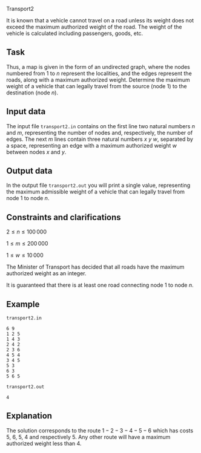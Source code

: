 Transport2

It is known that a vehicle cannot travel on a road unless its weight does not exceed the maximum authorized weight of the road. The weight of the vehicle is calculated including passengers, goods, etc.

## Task

Thus, a map is given in the form of an undirected graph, where the nodes numbered from $1$ to $n$ represent the localities, and the edges represent the roads, along with a maximum authorized weight. Determine the maximum weight of a vehicle that can legally travel from the source (node $1$) to the destination (node $n$).

## Input data

The input file `transport2.in` contains on the first line two natural numbers $n$ and $m$, representing the number of nodes and, respectively, the number of edges. The next $m$ lines contain three natural numbers $x$ $y$ $w$, separated by a space, representing an edge with a maximum authorized weight $w$ between nodes $x$ and $y$.

## Output data

In the output file `transport2.out` you will print a single value, representing the maximum admissible weight of a vehicle that can legally travel from node $1$ to node $n$.

## Constraints and clarifications

$2 \leq n \leq 100\,000$

$1 \leq m \leq 200\,000$

$1 \leq w \leq 10\,000$

The Minister of Transport has decided that all roads have the maximum authorized weight as an integer.

It is guaranteed that there is at least one road connecting node $1$ to node $n$.

## Example

`transport2.in`

```
6 9
1 2 5
1 4 3
2 4 2
2 3 6
4 5 4
3 4 5
5 3
6 3
5 6 5
```

`transport2.out`

```
4
```

## Explanation

The solution corresponds to the route $1 - 2 - 3 - 4 - 5 - 6$ which has costs $5$, $6$, $5$, $4$ and respectively $5$. Any other route will have a maximum authorized weight less than $4$.